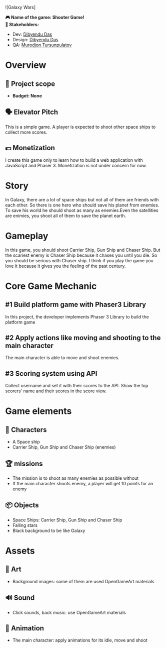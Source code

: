 ![Galaxy Wars] 

**🎮️ Name of the game: Shooter Game!\
👥 Stakeholders:**

- Dev: [Dibyendu Das](https://github.com/dibdas)
- Design: [Dibyendu Das](https://github.com/dibdas)
- QA: [Murodjon Tursunpulatov](https://github.com/dibdas)

# Overview

## 📐 Project scope

- **Budget: None**

## 🗣️ Elevator Pitch

This is a simple game. A player is expected to shoot other space ships to collect more scores.

## 💵 Monetization

I create this game only to learn how to build a web application with JavaScript and Phaser 3. Monetization is not under concern for now.

# Story

In Galaxy, there are a lot of space ships but not all of them are friends with each other. So there is one hero who should save his planet from enemies. To save his world he should shoot as many as enemies.Even the satellities are enimies, you shoot all of them to save the planet earth.

# Gameplay

In this game, you should shoot Carrier Ship, Gun Ship and Chaser Ship. But the scariest enemy is Chaser Ship because it chases you until you die. So you should be serious with Chaser ship. I think if you play the game you love it because it gives you the feeling of the past century.

# Core Game Mechanic

## #1 Build platform game with Phaser3 Library

In this project, the developer implements Phaser 3 Library to build the platform game

## #2 Apply actions like moving and shooting to the main character

The main character is able to move and shoot enemies.

## #3 Scoring system using API

Collect username and set it with their scores to the API.
Show the top  scorers' name and their scores in the score view.

# Game elements

## 👤 Characters

- A Space ship
- Carrier Ship, Gun Ship and Chaser Ship (enemies)

## 🏆️ missions

- The mission is to shoot as many enemies as possible without
- If the main character shoots enemy, a player will get 10 points for an enemy


## 📦️ Objects

- Space Ships: Carrier Ship, Gun Ship and Chaser Ship
- Falling stars
- Black background to be like Galaxy

# Assets

## 🎨 Art

- Background images: some of them are used OpenGameArt materials

## 🔊 Sound

- Click sounds, back music: use OpenGameArt materials

## 🏃‍ Animation

- The main character: apply animations for its idle, move and shoot

